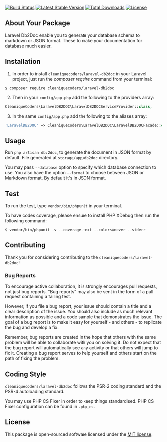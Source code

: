 
[![Build Status](https://travis-ci.org/cleaniquecoders/laravel-db2doc.svg?branch=master)](https://travis-ci.org/cleaniquecoders/laravel-db2doc) [![Latest Stable Version](https://poser.pugx.org/cleaniquecoders/laravel-db2doc/v/stable)](https://packagist.org/packages/cleaniquecoders/laravel-db2doc) [![Total Downloads](https://poser.pugx.org/cleaniquecoders/laravel-db2doc/downloads)](https://packagist.org/packages/cleaniquecoders/laravel-db2doc) [![License](https://poser.pugx.org/cleaniquecoders/laravel-db2doc/license)](https://packagist.org/packages/cleaniquecoders/laravel-db2doc)

## About Your Package

Laravel Db2Doc enable you to generate your database schema to markdown or JSON format. These to make your documentation for database much easier.

## Installation

1. In order to install `cleaniquecoders/laravel-db2doc` in your Laravel project, just run the *composer require* command from your terminal:

```
$ composer require cleaniquecoders/laravel-db2doc
```

2. Then in your `config/app.php` add the following to the providers array:

```php
CleaniqueCoders\LaravelDB2DOC\LaravelDB2DOCServiceProvider::class,
```

3. In the same `config/app.php` add the following to the aliases array:

```php
'LaravelDB2DOC' => CleaniqueCoders\LaravelDB2DOC\LaravelDB2DOCFacade::class,
```

## Usage

Run `php artisan db:2doc`, to generate the document in JSON format by default. File generated at `storage/app/db2doc` directory.

You may pass `--database` option to specify which database connection to use. You also have the option `--format` to choose between JSON or Markdown format. By default it's in JSON format.

## Test

To run the test, type `vendor/bin/phpunit` in your terminal.

To have codes coverage, please ensure to install PHP XDebug then run the following command:

```
$ vendor/bin/phpunit -v --coverage-text --colors=never --stderr
```

## Contributing

Thank you for considering contributing to the `cleaniquecoders/laravel-db2doc`!

### Bug Reports

To encourage active collaboration, it is strongly encourages pull requests, not just bug reports. "Bug reports" may also be sent in the form of a pull request containing a failing test.

However, if you file a bug report, your issue should contain a title and a clear description of the issue. You should also include as much relevant information as possible and a code sample that demonstrates the issue. The goal of a bug report is to make it easy for yourself - and others - to replicate the bug and develop a fix.

Remember, bug reports are created in the hope that others with the same problem will be able to collaborate with you on solving it. Do not expect that the bug report will automatically see any activity or that others will jump to fix it. Creating a bug report serves to help yourself and others start on the path of fixing the problem.

## Coding Style

`cleaniquecoders/laravel-db2doc` follows the PSR-2 coding standard and the PSR-4 autoloading standard. 

You may use PHP CS Fixer in order to keep things standardised. PHP CS Fixer configuration can be found in `.php_cs`.

## License

This package is open-sourced software licensed under the [MIT license](http://opensource.org/licenses/MIT).